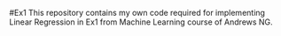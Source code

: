 #Ex1
This repository contains my own code required for implementing Linear Regression in Ex1 from Machine Learning course of Andrews NG.
